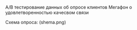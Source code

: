 A/B тестирование данных об опросе клиентов Мегафон о удовлетворенностью качесвом связи

Схема опроса: (shema.png)

